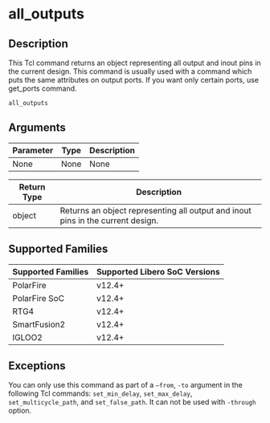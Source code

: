 # all_outputs

## Description 

This Tcl command returns an object representing all output and inout pins in the current design. This command is usually used with a command which puts the same attributes on output ports. If you want only certain ports, use get_ports command.

```
all_outputs
```

## Arguments 

|Parameter|Type|Description|
|---------|----|-----------|
|None|None|None|

|Return Type|Description|
|-----------|-----------|
|object|Returns an object representing all output and inout pins in the current design.|

## Supported Families 

|Supported Families|Supported Libero SoC Versions|
|------------------|-----------------------------|
|PolarFire|v12.4+|
|PolarFire SoC|v12.4+|
|RTG4|v12.4+|
|SmartFusion2|v12.4+|
|IGLOO2|v12.4+|

## Exceptions 

You can only use this command as part of a `–from`, `-to` argument in the following Tcl commands: `set_min_delay`, `set_max_delay`, `set_multicycle_path`, and `set_false_path`. It can not be used with `-through` option.

